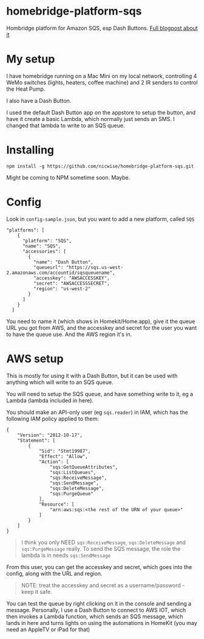 # homebridge-platform-sqs
Hombridge platform for Amazon SQS, esp Dash Buttons. [Full blogpost about it](https://fastchicken.co.nz/2017/06/25/more-homebridge-aws-iot-dash-button-sqs-broadlink-rm3-mini/)

# My setup

I have homebridge running on a Mac Mini on my local network, controlling 4 WeMo
switches (lights, heaters, coffee machine) and 2 IR senders to control the Heat Pump.

I also have a Dash Button.

I used the default Dash Button app on the appstore to setup the button, and have it create a basic Lambda, which normally just sends an SMS. I changed that lambda to write to an SQS queue.

# Installing

```
npm install -g https://github.com/nicwise/homebridge-platform-sqs.git
```

Might be coming to NPM sometime soon. Maybe.

# Config

Look in `config-sample.json`, but you want to add a new platform, called `SQS`

```
"platforms": [
    {
      "platform": "SQS",
      "name": "SQS",
      "accessories": [
        {
          "name": "Dash Button",
          "queueurl": "https://sqs.us-west-2.amazonaws.com/accountid/sqsqueuename",
          "accesskey": "AWSACCESSKEY",
          "secret": "AWSACCESSSECRET",
          "region": "us-west-2"
        }
      ]
    }
  ]
```

You need to name it (which shows in Homekit/Home.app), give it the queue URL you got from AWS,
and the accesskey and secret for the user you want to have the queue use. And the AWS region it's in.

# AWS setup

This is mostly for using it with a Dash Button, but it can be used with anything
which will write to an SQS queue.

You will need to setup the SQS queue, and have something write to it, eg a Lambda
(lambda included in here).

You should make an API-only user (eg `sqs.reader`) in IAM, which has the following IAM policy applied to them:
```
{
    "Version": "2012-10-17",
    "Statement": [
        {
            "Sid": "Stmt19987",
            "Effect": "Allow",
            "Action": [
                "sqs:GetQueueAttributes",
                "sqs:ListQueues",
                "sqs:ReceiveMessage",
                "sqs:SendMessage",
                "sqs:DeleteMessage",
                "sqs:PurgeQueue"
            ],
            "Resource": [
                "arn:aws:sqs:<the rest of the URN of your queue>"
            ]
        }
    ]
}
```
> I think you only NEED `sqs:ReceiveMessage`, `sqs:DeleteMessage` and `sqs:PurgeMessage` really. To send the SQS message, the role the lambda is in needs `sqs:SendMessage`

From this user, you can get the accesskey and secret, which goes into the config,
along with the URL and region.

> NOTE: treat the accesskey and secret as a username/password - keep it safe.

You can test the queue by right clicking on it in the console and sending a message.
Personally, I use a Dash Button to connect to AWS IOT, which then invokes a Lambda
function, which sends an SQS message, which lands in here and turns lights on using
the automations in HomeKit (you may need an AppleTV or iPad for that)
